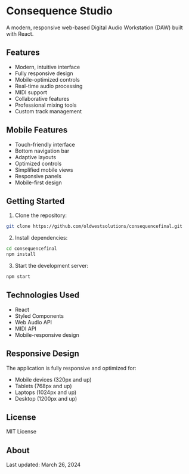 # Consequence Studio

A modern, responsive web-based Digital Audio Workstation (DAW) built with React.

## Features

- Modern, intuitive interface
- Fully responsive design
- Mobile-optimized controls
- Real-time audio processing
- MIDI support
- Collaborative features
- Professional mixing tools
- Custom track management

## Mobile Features

- Touch-friendly interface
- Bottom navigation bar
- Adaptive layouts
- Optimized controls
- Simplified mobile views
- Responsive panels
- Mobile-first design

## Getting Started

1. Clone the repository:
```bash
git clone https://github.com/oldwestsolutions/consequencefinal.git
```

2. Install dependencies:
```bash
cd consequencefinal
npm install
```

3. Start the development server:
```bash
npm start
```

## Technologies Used

- React
- Styled Components
- Web Audio API
- MIDI API
- Mobile-responsive design

## Responsive Design

The application is fully responsive and optimized for:
- Mobile devices (320px and up)
- Tablets (768px and up)
- Laptops (1024px and up)
- Desktop (1200px and up)

## License

MIT License

## About

Last updated: March 26, 2024

